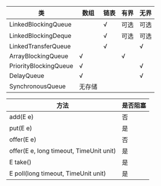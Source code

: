 | 类 | 数组  | 链表 | 有界 | 无界 |
|---|-----|---|---|----|
|LinkedBlockingQueue|     | √ | 可选 | 可选 |
|LinkedBlockingDeque| | √ | 可选 | 可选 |
|LinkedTransferQueue| | √ | | √  |
|ArrayBlockingQueue| √   | | √ |    |
|PriorityBlockingQueue| √   | | | √  |
|DelayQueue| √   | | | √  |
|SynchronousQueue| 无存储 | | |    |

| 方法 | 是否阻塞 |
| --- |------|
| add(E e) | 否    |
| put(E e) | 是    |
| offer(E e) | 否    |
| offer(E e, long timeout, TimeUnit unit) | 是    |
| E take() | 是    |
| E poll(long timeout, TimeUnit unit) | 是    |